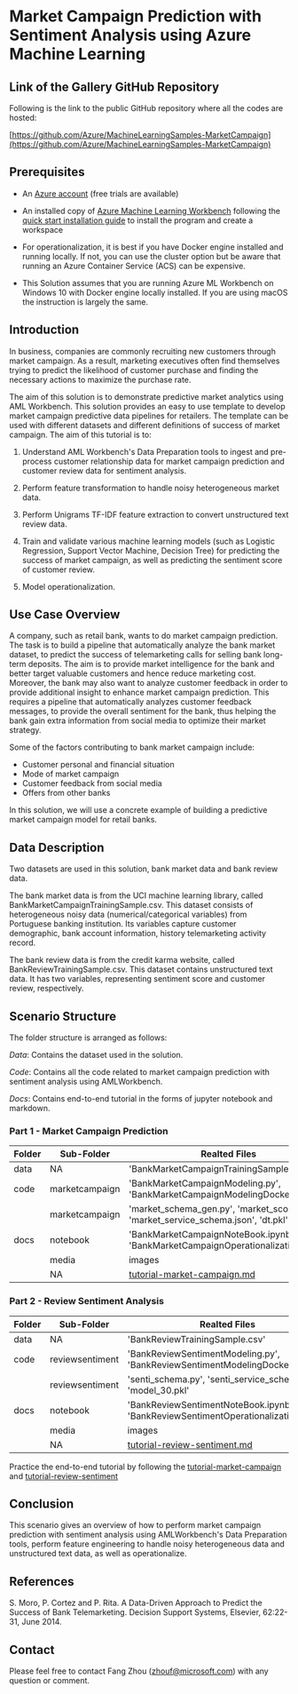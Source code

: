 # Market Campaign Prediction with Sentiment Analysis using Azure Machine Learning

## Link of the Gallery GitHub Repository

Following is the link to the public GitHub repository where all the codes are hosted:

[https://github.com/Azure/MachineLearningSamples-MarketCampaign](https://github.com/Azure/MachineLearningSamples-MarketCampaign)

## Prerequisites

* An [Azure account](https://azure.microsoft.com/en-us/free/) (free trials are available)

* An installed copy of [Azure Machine Learning Workbench](./overview-what-is-azure-ml) following the [quick start installation guide](./quick-start-installation) to install the program and create a workspace

* For operationalization, it is best if you have Docker engine installed and running locally. If not, you can use the cluster option but be aware that running an Azure Container Service (ACS) can be expensive.

* This Solution assumes that you are running Azure ML Workbench on Windows 10 with Docker engine locally installed. If you are using macOS the instruction is largely the same.

## Introduction

In business, companies are commonly recruiting new customers through market campaign. As a result, marketing executives often find themselves trying to predict the likelihood of customer purchase and finding the necessary actions to maximize the purchase rate.

The aim of this solution is to demonstrate predictive market analytics using AML Workbench. This solution provides an easy to use template to develop market campaign predictive data pipelines for retailers. The template can be used with different datasets and different definitions of success of market campaign. The aim of this tutorial is to:

1. Understand AML Workbench's Data Preparation tools to ingest and pre-process customer relationship data for market campaign prediction and customer review data for sentiment analysis.

2. Perform feature transformation to handle noisy heterogeneous market data.

3. Perform Unigrams TF-IDF feature extraction to convert unstructured text review data.

4. Train and validate various machine learning models (such as Logistic Regression, Support Vector Machine, Decision Tree) for predicting the success of market campaign, as well as predicting the sentiment score of customer review.

5. Model operationalization.

## Use Case Overview

A company, such as retail bank, wants to do market campaign prediction. The task is to build a pipeline that automatically analyze the bank market dataset, to predict the success of telemarketing calls for selling bank long-term deposits. The aim is to provide market intelligence for the bank and better target valuable customers and hence reduce marketing cost. Moreover, the bank may also want to analyze customer feedback in order to provide additional insight to enhance market campaign prediction. This requires a pipeline that automatically analyzes customer feedback messages, to provide the overall sentiment for the bank, thus helping the bank gain extra information from social media to optimize their market strategy.

Some of the factors contributing to bank market campaign include:

* Customer personal and financial situation
* Mode of market campaign
* Customer feedback from social media
* Offers from other banks 

In this solution, we will use a concrete example of building a predictive market campaign model for retail banks.

## Data Description

Two datasets are used in this solution, bank market data and bank review data.

The bank market data is from the UCI machine learning library, called BankMarketCampaignTrainingSample.csv. This dataset consists of heterogeneous noisy data (numerical/categorical variables) from Portuguese banking institution. Its variables capture customer demographic, bank account information, history telemarketing activity record. 

The bank review data is from the credit karma website, called BankReviewTrainingSample.csv. This dataset contains unstructured text data. It has two variables, representing sentiment score and customer review, respectively. 

## Scenario Structure

The folder structure is arranged as follows:

_Data_: Contains the dataset used in the solution.

_Code_: Contains all the code related to market campaign prediction with sentiment analysis using AMLWorkbench.

_Docs_: Contains end-to-end tutorial in the forms of jupyter notebook and markdown.

### Part 1 - Market Campaign Prediction

| Folder | Sub-Folder | Realted Files |
|--------|------------|---------------|
| data   | NA       | 'BankMarketCampaignTrainingSample.csv' |
| code   | marketcampaign | 'BankMarketCampaignModeling.py', 'BankMarketCampaignModelingDocker.py' |
|        | marketcampaign | 'market_schema_gen.py', 'market_score.py', 'market_service_schema.json', 'dt.pkl' |
| docs   | notebook | 'BankMarketCampaignNoteBook.ipynb', 'BankMarketCampaignOperationalization.ipynb' |
|        | media    | images  |
|        | NA       | [tutorial-market-campaign.md](docs/tutorial-market-campaign.md) |

### Part 2 - Review Sentiment Analysis

| Folder | Sub-Folder | Realted Files |
|--------|------------|---------------|
| data   | NA       | 'BankReviewTrainingSample.csv' |
| code   | reviewsentiment | 'BankReviewSentimentModeling.py', 'BankReviewSentimentModelingDocker.py' |
|        | reviewsentiment | 'senti_schema.py', 'senti_service_schema.json', 'model_30.pkl' |
| docs   | notebook | 'BankReviewSentimentNoteBook.ipynb', 'BankReviewSentimentOperationalization.ipynb' |
|        | media    | images|
|        | NA       | [tutorial-review-sentiment.md](docs/tutorial-review-sentiment.md)|

Practice the end-to-end tutorial by following the [tutorial-market-campaign](docs/tutorial-market-campaign.md) and [tutorial-review-sentiment](docs/tutorial-review-sentiment.md)

## Conclusion

This scenario gives an overview of how to perform market campaign prediction with sentiment analysis using AMLWorkbench's Data Preparation tools, perform feature engineering to handle noisy heterogeneous data and unstructured text data, as well as operationalize.

## References

S. Moro, P. Cortez and P. Rita. A Data-Driven Approach to Predict the Success of Bank Telemarketing. Decision Support Systems, Elsevier, 62:22-31, June 2014.

## Contact

Please feel free to contact Fang Zhou (zhouf@microsoft.com) with any question or comment.


